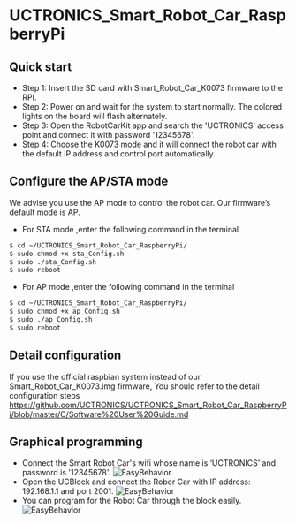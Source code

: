 # UCTRONICS_Smart_Robot_Car_RaspberryPi

## Quick start
- Step 1: Insert the SD card with Smart_Robot_Car_K0073 firmware to the RPI.
- Step 2: Power on and wait for the system to start normally. The colored lights on the board will flash alternately.
- Step 3: Open the RobotCarKit app and search the 'UCTRONICS' access point and connect it with password '12345678'.
- Step 4: Choose the K0073 mode and it will connect the robot car with the default IP address and control port automatically.

## Configure the AP/STA mode 
We advise you use the AP mode to control the robot car. Our firmware’s default mode is AP.
- For STA mode ,enter the following command in the terminal
```Bash
$ cd ~/UCTRONICS_Smart_Robot_Car_RaspberryPi/
$ sudo chmod +x sta_Config.sh
$ sudo ./sta_Config.sh
$ sudo reboot
```
- For AP mode ,enter the following command in the terminal
```Bash
$ cd ~/UCTRONICS_Smart_Robot_Car_RaspberryPi/
$ sudo chmod +x ap_Config.sh
$ sudo ./ap_Config.sh
$ sudo reboot
```
## Detail configuration
If you use the official raspbian system instead of our Smart_Robot_Car_K0073.img firmware, You should refer to the detail configuration steps
  https://github.com/UCTRONICS/UCTRONICS_Smart_Robot_Car_RaspberryPi/blob/master/C/Software%20User%20Guide.md

## Graphical programming
- Connect the Smart Robot Car's wifi whose name is ‘UCTRONICS’ and password is '12345678'. 
 ![EasyBehavior](https://github.com/UCTRONICS/UCTRONICS_Smart_Robot_Car_RaspberryPi/blob/master/image/Connect_wifi.gif) 
- Open the UCBlock and connect the Robor Car with IP address: 192.168.1.1 and port 2001.
![EasyBehavior](https://github.com/UCTRONICS/UCTRONICS_Smart_Robot_Car_RaspberryPi/blob/master/image/connect_to_car.gif) 
- You can program for the Robot Car through the block easily.
![EasyBehavior](https://github.com/UCTRONICS/UCTRONICS_Smart_Robot_Car_RaspberryPi/blob/master/image/enjoy.gif) 


